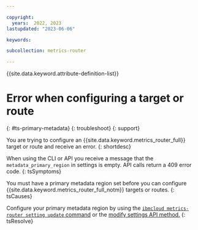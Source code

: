 ```yaml
---

copyright:
  years:  2022, 2023
lastupdated: "2023-06-06"

keywords:

subcollection: metrics-router

---
```


{{site.data.keyword.attribute-definition-list}}

# Error when configuring a target or route
{: #ts-primary-metadata}
{: troubleshoot}
{: support}

You are trying to configure an {{site.data.keyword.metrics_router_full}} target or route and receive an error.
{: shortdesc}


When using the CLI or API you receive a message that the `metadata_primary_region` in settings is empty. API calls return a 409 error code.
{: tsSymptoms}


You must have a primary metadata region set before you can configure {{site.data.keyword.metrics_router_full_notm}} targets or routes.
{: tsCauses}


Configure your primary metadata region by using the [`ibmcloud metrics-router setting update` command](/docs/metrics-router?topic=metrics-router-metrics-router-cli#settings-update-cli) or the [modify settings API method.](/apidocs/metrics-router/metrics-router-v3#update-settings)
{: tsResolve}
